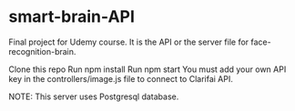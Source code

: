 # smart-brain-API

Final project for Udemy course.
It is the API or the server file for face-recognition-brain.

Clone this repo
Run npm install
Run npm start
You must add your own API key in the controllers/image.js file to connect to Clarifai API.

NOTE: This server uses Postgresql database.
